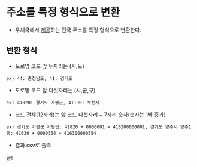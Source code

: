 # 주소를 특정 형식으로 변환
- 우체국에서 [제공]하는 전국 주소를 특정 형식으로 변환한다.

## 변환 형식
- 도로명 코드 앞 두자리는 (시,도)
```
ex) 44: 충청남도, 41: 경기도
```
- 도로명 코드 앞 다섯자리는 (시,군,구)
```
ex) 41820: 경기도 가평군, 41190: 부천시
```
- 코드 전체(12자리)는 앞 코드 다섯자리 + 7자리 숫자(숫자는 1씩 증가)
```
ex) 경기도 가평군 가평읍: 41820 + 0000001 = 418200000001, 경기도 양주시 양주1동: 41630 + 0000554 = 416300000554
```
- 결과.csv로 출력

끝!

[제공]: https://www.epost.go.kr/search/zipcode/cmzcd002k01.jsp